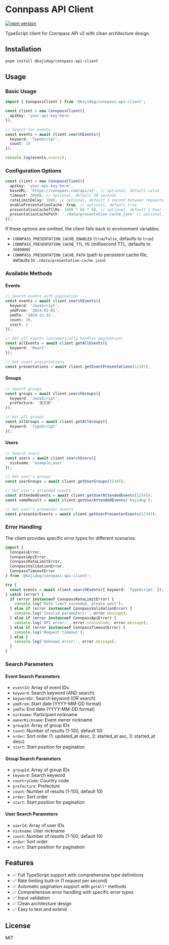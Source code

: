 # Connpass API Client

[![npm version](https://badge.fury.io/js/@kajidog%2Fconnpass-api-client.svg)](https://www.npmjs.com/package/@kajidog/connpass-api-client)

TypeScript client for Connpass API v2 with clean architecture design.

## Installation

```bash
pnpm install @kajidog/connpass-api-client
```

## Usage

### Basic Usage

```typescript
import { ConnpassClient } from '@kajidog/connpass-api-client';

const client = new ConnpassClient({
  apiKey: 'your-api-key-here'
});

// Search for events
const events = await client.searchEvents({
  keyword: 'TypeScript',
  count: 10
});

console.log(events.events);
```

### Configuration Options

```typescript
const client = new ConnpassClient({
  apiKey: 'your-api-key-here',
  baseURL: 'https://connpass.com/api/v2', // optional, default value
  timeout: 30000, // optional, default 30 seconds
  rateLimitDelay: 1000, // optional, default 1 second between requests
  enablePresentationCache: true, // optional, default true
  presentationCacheTtlMs: 1000 * 60 * 60, // optional, default 1 hour
  presentationCachePath: './data/presentation-cache.json' // optional, default cwd/data
});
```

If these options are omitted, the client falls back to environment variables:

- `CONNPASS_PRESENTATION_CACHE_ENABLED` (`true`/`false`, defaults to `true`)
- `CONNPASS_PRESENTATION_CACHE_TTL_MS` (millisecond TTL, defaults to `3600000`)
- `CONNPASS_PRESENTATION_CACHE_PATH` (path to persistent cache file, defaults to `./data/presentation-cache.json`)

### Available Methods

#### Events

```typescript
// Search events with pagination
const events = await client.searchEvents({
  keyword: 'JavaScript',
  ymdFrom: '2024-01-01',
  ymdTo: '2024-12-31',
  count: 20,
  start: 1
});

// Get all events (automatically handles pagination)
const allEvents = await client.getAllEvents({
  keyword: 'React'
});

// Get event presentations
const presentations = await client.getEventPresentations(12345);
```

#### Groups

```typescript
// Search groups
const groups = await client.searchGroups({
  keyword: 'JavaScript',
  prefecture: '東京都'
});

// Get all groups
const allGroups = await client.getAllGroups({
  keyword: 'TypeScript'
});
```

#### Users

```typescript
// Search users
const users = await client.searchUsers({
  nickname: 'example_user'
});

// Get user's groups
const userGroups = await client.getUserGroups(12345);

// Get user's attended events
const attendedEvents = await client.getUserAttendedEvents(12345);
const sameResult = await client.getUserAttendedEvents('kajidog');

// Get user's presenter events
const presenterEvents = await client.getUserPresenterEvents(12345);
```

### Error Handling

The client provides specific error types for different scenarios:

```typescript
import { 
  ConnpassError, 
  ConnpassApiError, 
  ConnpassRateLimitError, 
  ConnpassValidationError,
  ConnpassTimeoutError 
} from '@kajidog/connpass-api-client';

try {
  const events = await client.searchEvents({ keyword: 'TypeScript' });
} catch (error) {
  if (error instanceof ConnpassRateLimitError) {
    console.log('Rate limit exceeded, please wait');
  } else if (error instanceof ConnpassValidationError) {
    console.log('Invalid parameters:', error.message);
  } else if (error instanceof ConnpassApiError) {
    console.log('API error:', error.statusCode, error.message);
  } else if (error instanceof ConnpassTimeoutError) {
    console.log('Request timeout');
  } else {
    console.log('Unknown error:', error.message);
  }
}
```

### Search Parameters

#### Event Search Parameters

- `eventId`: Array of event IDs
- `keyword`: Search keyword (AND search)
- `keywordOr`: Search keyword (OR search)
- `ymdFrom`: Start date (YYYY-MM-DD format)
- `ymdTo`: End date (YYYY-MM-DD format)
- `nickname`: Participant nickname
- `ownerNickname`: Event owner nickname
- `groupId`: Array of group IDs
- `count`: Number of results (1-100, default 10)
- `order`: Sort order (1: updated_at desc, 2: started_at asc, 3: started_at desc)
- `start`: Start position for pagination

#### Group Search Parameters

- `groupId`: Array of group IDs
- `keyword`: Search keyword
- `countryCode`: Country code
- `prefecture`: Prefecture
- `count`: Number of results (1-100, default 10)
- `order`: Sort order
- `start`: Start position for pagination

#### User Search Parameters

- `userId`: Array of user IDs
- `nickname`: User nickname
- `count`: Number of results (1-100, default 10)
- `order`: Sort order
- `start`: Start position for pagination

## Features

- ✅ Full TypeScript support with comprehensive type definitions
- ✅ Rate limiting built-in (1 request per second)
- ✅ Automatic pagination support with `getAll*` methods
- ✅ Comprehensive error handling with specific error types
- ✅ Input validation
- ✅ Clean architecture design
- ✅ Easy to test and extend

## License

MIT
